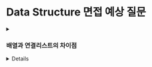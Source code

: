 # Data Structure 면접 예상 질문

<details>
<summary><h3>배열과 연결리스트의 차이점</h3></summary>
- 배열은 메모리 상에 연속적으로 할당된 데이터 구조로, 인덱스를 통해 빠른 접근이 가능합니다. 그러나 크기가 고정되어 있어 삽입과 삭제가 비효율적일 수 있습니다.
- 연결리스트는 각 노드가 포인터로 연결된 데이터 구조로, 동적으로 크기를 조절할 수 있으며 삽입과 삭제가 용이합니다. 그러나 인덱스를 통한 접근이 불가능하여 탐색 속도가 느립니다.
> 시간복잡도로 설명하면 더 좋다 (배열: 접근 O(1), 삽입/삭제 O(n) / 연결리스트: 접근 O(n), 삽입/삭제 O(1))
    <details>
    <summary><h4>꼬리질문: 힙을 구현할때 배열과 연결리스트중 어떤걸 쓰는게 좋을까요?</h4></summary>
    - 힙은 완전 이진 트리의 특성을 가지므로, 배열을 사용하는 것이 일반적입니다. 배열을 사용하면 부모-자식 노드 간의 인덱스 계산이 간단해지고, 스왑도 간단하며, 메모리 사용이 효율적입니다. 
    - 연결리스트를 사용하면 포인터 관리로 인해 오버헤드(스왑이 자주일어나므로)가 발생하고, 트리 구조를 유지하기 어려워집니다.
    </details>
    <details>
    <summary><h4>꼬리질문: 시간복잡도는무엇인가요</h4></summary>
    - 시간복잡도는 알고리즘이 문제를 해결하는 데 걸리는 시간을 입력 크기에 대한 함수로 표현한 것입니다. 일반적으로 빅오 표기법을 사용하여 최악의 경우 성능을 나타냅니다. 최악을 기준으로 하는 이유는, 알고리즘이 처리할 수 있는 최대 입력 크기에 대해 성능을 예측하고 보장하기 위함입니다.
    </details>
</details>
<details>
